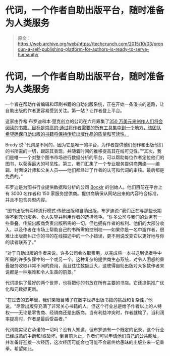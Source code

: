 # 代词，一个作者自助出版平台，随时准备为人类服务 

> 原文：<https://web.archive.org/web/https://techcrunch.com/2015/10/03/pronoun-a-self-publishing-platform-for-authors-is-ready-to-serve-humanity/>

# 代词，一个作者自助出版平台，随时准备为人类服务

一个旨在帮助作者编辑和印刷书籍的自助出版系统，正在开始一条漫长的道路，让自助出版的作者更容易受到关注。第一站？让作者登上平台。

这家由乔希·布罗迪和本·楚克创立的公司在六月筹集了[350 万美元来创作人们将会阅读的书籍。目标是崇高的:通过将作者需要的所有工具集中到一个地方，该团队希望确保自助出版的书籍将保持传统出版作品的质量和可读性。](https://web.archive.org/web/20221225115207/https://techcrunch.com/2015/06/17/pronoun-funding/)

Brody 说:“代词是不同的，因为它是唯一的平台，为作者提供他们创作和出版他们的书所需的一切，跟踪其表现，并随着时间的推移提高其在线可见性。”“其次，我们是唯一一个对整个图书市场进行数据分析的平台，可以帮助每位作者定位他们的图书，以获得最大的可见性。第三，我们汇集了一个专业服务提供商网络——编辑、封面设计师和公关人员——他们都经过了作者的认可和代词的审核。最后都是免费的。”

布罗迪是为图书行业提供数据和分析的公司 [Booklr](https://web.archive.org/web/20221225115207/https://techcrunch.com/tag/Booklr) 的创始人。他们目前在平台上有 3000 名作者和 150 家服务提供商。提供商确保从网站出来的内容符合标准，并且不包含典型内容。

“图书出版有两种流行模式:传统出版和自助出版。布罗迪说:“我们正在与那些长期得不到充分服务、令人失望并利用作者的选择竞争。“许多公司与我们的业务有一些重叠。传统出版商负责出版所需的一切，但也拥有作者的权利、他们的大部分收入，以及作者在市场上帮助自己的书所需的控制权——如果你是一名中游作者，很难让出版商纠正你的书的在线描述中的一个小错误，更不用说改变它以更好地与你的读者联系了。”

“对于自助出版的作者来说，许多公司会收取费用，以完成将一本书送到读者手中所需的许多步骤中的一个或另一个。这种复杂的提供商生态系统，对令人困惑的重叠服务收取非常不同的费用，而且往往数额巨大，这使得自助出版对大多数作者来说都是一种艰难和令人生畏的前景。”

代词提供了最好的两个世界，也将把你的书放在所有主要的书店。它还提供推广优化和元数据更新。

“在过去的五年里，我们亲眼目睹了在数字世界出版书籍的挑战和复杂性，”他说。“尽管出版界充满了非常关心书籍的人，但这个行业总是给予作者以上的人特权——无论是零售商、经销商还是出版商。当有利益冲突时，作者就输了。当利润率提高时，作者是最后受益者。”

代词能实现它承诺的一切吗？没有人知道，但布罗迪有一个既定的记录，这个行业已经成熟的中断和/或破坏。到目前为止，作者们可以申请他们自己的公共网址，并准备好迎接一次经历，这次经历可能会也可能不会最终给愚昧的出版业来一记重拳。希望如此。